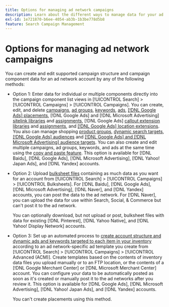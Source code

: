```yaml
---
title: Options for managing ad network campaigns
description: Learn about the different ways to manage data for your ad network campaigns.
exl-id: 1e721870-b6ee-4054-ab3b-1b3be778d5b8
feature: Search Campaign Management
---
```

# Options for managing ad network campaigns

You can create and edit supported campaign structure and campaign component data
for an ad network account by any of the following methods:

* Option 1: Enter data for individual or multiple components directly into the campaign component list views in [!UICONTROL Search] > [!UICONTROL Campaigns] > [!UICONTROL Campaigns]. You can create, edit, and delete [campaigns](/help/search-social-commerce/campaign-management/campaigns/campaign-manage.md), [ad groups](/help/search-social-commerce/campaign-management/campaigns/ad-group-manage.md), [keywords](/help/search-social-commerce/campaign-management/campaigns/keyword-manage.md), [ads](/help/search-social-commerce/campaign-management/campaigns/ad-manage.md), [[!DNL Google Ads] placements](/help/search-social-commerce/campaign-management/campaigns/placement-manage.md), [!DNL Google Ads] and [!DNL Microsoft Advertising] [sitelink libraries](/help/search-social-commerce/campaign-management/campaigns/sitelink-extension-manage.md) and [assignments](/help/search-social-commerce/campaign-management/campaigns/sitelink-extension-associate.md), [!DNL Google Ads] [callout extension libraries](/help/search-social-commerce/campaign-management/campaigns/callout-extension-manage.md) and [assignments](/help/search-social-commerce/campaign-management/campaigns/callout-extension-associate.md), and [[!DNL Google Ads] location extensions](/help/search-social-commerce/campaign-management/campaigns/location-extension-manage.md). You also can manage shopping [product groups](/help/search-social-commerce/campaign-management/campaigns/product-group-manage.md), [dynamic search targets](/help/search-social-commerce/campaign-management/campaigns/dynamic-search-target-manage.md), [[!DNL Google Ads] audiences](/help/search-social-commerce/campaign-management/campaigns/audience-about.md) and [[!DNL Google Ads] and [!DNL Microsoft Advertising] audience targets](/help/search-social-commerce/campaign-management/campaigns/audience-targets-manage.md). You can also create and edit multiple campaigns, ad groups, keywords, and ads at the same time using the [copy and paste feature](/help/search-social-commerce/campaign-management/campaigns/copy-paste.md). This option is available for [!DNL Baidu], [!DNL Google Ads], [!DNL Microsoft Advertising], [!DNL Yahoo! Japan Ads], and [!DNL Yandex] accounts.

* Option 2: Upload [bulksheet files](/help/search-social-commerce/campaign-management/bulksheets/bulksheet-about.md) containing as much data as you want for an account from [!UICONTROL Search] > [!UICONTROL Campaigns] > [!UICONTROL Bulksheets]. For [!DNL Baidu], [!DNL Google Ads], [!DNL Microsoft Advertising], [!DNL Naver], and [!DNL Yandex] accounts, you can post the data to the ad network. For [!DNL Naver], you can upload the data for use within Search, Social, & Commerce but can't post it to the ad network.

  You can optionally download, but not upload or post, bulksheet files with data for existing [!DNL Pinterest], [!DNL Yahoo Native], and [!DNL Yahoo! Display Network] accounts.

* Option 3: Set up an automated process to [create account structure and dynamic ads and keywords targeted to each item in your inventory](/help/search-social-commerce/campaign-management/inventory-feeds/inventory-feeds-about.md) according to an ad network-specific ad template you create from [!UICONTROL Search] > [!UICONTROL Campaigns] > [!UICONTROL  Advanced (ACM)]. Create templates based on the contents of inventory data files you upload manually or to an FTP location, or the contents of a [!DNL Google Merchant Center] or [!DNL Microsoft Merchant Center] account. You can configure your data to be automatically posted as soon as it's created or manually post it to the ad networks after you review it. This option is available for [!DNL Google Ads], [!DNL Microsoft Advertising], [!DNL Yahoo! Japan Ads], and [!DNL Yandex] accounts.

  You can't create placements using this method.
